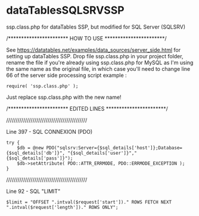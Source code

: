 # dataTablesSQLSRVSSP
ssp.class.php for dataTables SSP, but modified for SQL Server (SQLSRV)

/*********************** HOW TO USE ***********************/

See https://datatables.net/examples/data_sources/server_side.html for setting up dataTables SSP.
Drop file ssp.class.php in your project folder, rename the file if you're already using ssp.class.php for MySQL as I'm using the same name as the original file, in which case you'll need to change line 66 of the server side processing script example :

	require( 'ssp.class.php' );
	
Just replace ssp.class.php with the new name!

/*********************** EDITED LINES ***********************/

///////////////////////////////////////////

Line 397 - SQL CONNEXION (PDO)

	try {
		$db = @new PDO("sqlsrv:Server={$sql_details['host']};Database={$sql_details['db']}", "{$sql_details['user']}","{$sql_details['pass']}");
		$db->setAttribute( PDO::ATTR_ERRMODE, PDO::ERRMODE_EXCEPTION );
	}

///////////////////////////////////////////

Line 92 - SQL "LIMIT"

	$limit = "OFFSET ".intval($request['start'])." ROWS FETCH NEXT ".intval($request['length'])." ROWS ONLY";
